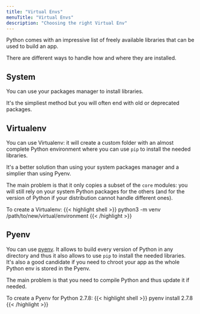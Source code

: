 ```yaml
---
title: "Virtual Envs"
menuTitle: "Virtual Envs"
description: "Choosing the right Virtual Env"
---
```


Python comes with an impressive list of freely available libraries that can be used to build an app.

There are different ways to handle how and where they are installed.

## System

You can use your packages manager to install libraries.

It's the simpliest method but you will often end with old or deprecated packages.

## Virtualenv

You can use Virtualenv: it will create a custom folder with an almost complete Python environment where you can
use `pip` to install the needed libraries.

It's a better solution than using your system packages manager and a simplier than using Pyenv.

The main problem is that it only copies a subset of the `core` modules: you will still rely on your system Python
packages for the others (and for the version of Python if your distribution cannot handle different ones).

To create a Virtualenv:
{{< highlight shell >}}
python3 -m venv /path/to/new/virtual/environment
{{< /highlight >}}

## Pyenv

You can use [pyenv](https://github.com/pyenv/pyenv).
It allows to build every version of Python in any directory and thus it also allows to use `pip` to install 
the needed libraries.\
It's also a good candidate if you need to chroot your app as the whole Python env is stored in the Pyenv.

The main problem is that you need to compile Python and thus update it if needed.

To create a Pyenv for Python 2.7.8:
{{< highlight shell >}}
pyenv install 2.7.8
{{< /highlight >}}
